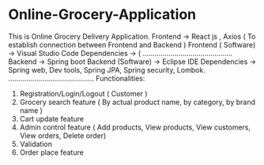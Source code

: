 # Online-Grocery-Application
This is Online Grocery Delivery Application.
Frontend -> React js , Axios ( To establish connection between Frontend and Backend )
Frontend ( Software) -> Visual Studio Code
Dependencies -> ( 
.............................................
Backend -> Spring boot 
Backend (Software) ->  Eclipse IDE 
Dependencies -> Spring web, Dev tools, Spring JPA, Spring security, Lombok.
...........................................
Functionalities: 
1) Registration/Login/Logout ( Customer )
2) Grocery search feature ( By actual product name, by category, by brand name )
3) Cart update feature
4) Admin control feature ( Add products, View products, View customers, View orders, Delete order)
5) Validation
6) Order place feature
